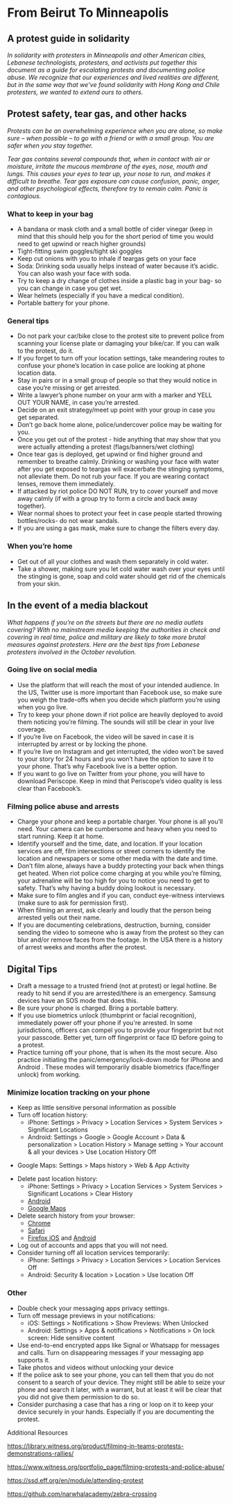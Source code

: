 # From Beirut To Minneapolis
## A protest guide in solidarity

_In solidarity with protesters in Minneapolis and other American cities, Lebanese technologists, 
protesters, and activists put together this document as a guide for escalating protests and documenting police abuse. 
We recognize that our experiences and lived realities are different, but in the same way that we’ve found solidarity 
with Hong Kong and Chile protesters, we wanted to extend ours to others._


## Protest safety, tear gas, and other hacks
_Protests can be an overwhelming experience when you are alone, so make sure – when possible – 
to go with a friend or with a small group. You are safer when you stay together._

_Tear gas contains several compounds that, when in contact with air or moisture, irritate 
the mucous membrane of the eyes, nose, mouth and lungs. This causes your eyes to tear up, your nose to run, 
and makes it difficult to breathe. Tear gas exposure can cause confusion, panic, anger, and other psychological effects, 
therefore try to remain calm. Panic is contagious._

### What to keep in your bag
- A bandana or mask cloth and a small bottle of cider vinegar (keep in mind that this should help 
you for the short period of time you would need to get upwind or reach higher grounds)
- Tight-fitting swim goggles/tight ski goggles
- Keep cut onions with you to inhale if teargas gets on your face
- Soda: Drinking soda usually helps instead of water because it’s acidic. You can also wash your face with soda. 
- Try to keep a dry change of clothes inside a plastic bag in your bag- so you can change in case you get wet.
- Wear helmets (especially if you have a medical condition).
- Portable battery for your phone. 


### General tips
- Do not park your car/bike close to the protest site to prevent police from scanning your license plate 
or damaging your bike/car. If you can walk to the protest, do it. 
- If you forget to turn off your location settings, take meandering routes to confuse your phone’s location 
in case police are looking at phone location data. 
- Stay in pairs or in a small group of people so that they would notice in case you’re missing or get arrested.
- Write a lawyer’s phone number on your arm with a marker and YELL OUT YOUR NAME, in case you’re arrested.
- Decide on an exit strategy/meet up point with your group in case you get separated. 
- Don’t go back home alone, police/undercover police may be waiting for you. 
- Once you get out of the protest - hide anything that may show that you were actually attending a protest (flags/banners/wet 
clothing) 
- Once tear gas is deployed, get upwind or find higher ground and remember to breathe calmly. Drinking or 
washing your face with water after you get exposed to teargas will exacerbate the stinging symptoms, not alleviate them. 
Do not rub your face. If you are wearing contact lenses, remove them immediately.
- If attacked by riot police DO NOT RUN, try to cover yourself and move away calmly (if with a group try 
to form a circle and back away together).
- Wear normal shoes to protect your feet in case people started throwing bottles/rocks- do not wear sandals.
- If you are using a gas mask, make sure to change the filters every day.

### When you’re home
- Get out of all your clothes and wash them separately in cold water.
- Take a shower, making sure you let cold water wash over your eyes until the stinging is gone, soap and 
cold water should get rid of the chemicals from your skin. 

## In the event of a media blackout 
_What happens if you’re on the streets but there are no media outlets covering? 
With no mainstream media keeping the authorities in check and covering in real time, police and 
military are likely to take more brutal measures against protesters. Here are the best tips from 
Lebanese protesters involved in the October revolution._

### Going live on social media 
- Use the platform that will reach the most of your intended audience. 
In the US, Twitter use is more important than Facebook use, so make sure you weigh the trade-offs when 
you decide which platform you’re using when you go live. 
- Try to keep your phone down if riot police are heavily deployed to avoid them noticing you’re filming. 
The sounds will still be clear in your live coverage.
- If you’re live on Facebook, the video will be saved in case it is interrupted by arrest or by locking the phone.
- If you’re live on Instagram and get interrupted, the video won’t be saved to your story for 24 hours and you won’t have the option to save it to your phone. That’s why Facebook live is a better option.
- If you want to go live on Twitter from your phone, you will have to download Periscope. Keep in mind that Periscope’s video quality is less clear than Facebook’s. 

### Filming police abuse and arrests
- Charge your phone and keep a portable charger. Your phone is all you’ll need. 
Your camera can be cumbersome and heavy when you need to start running. Keep it at home. 
- Identify yourself and the time, date, and location. If your location services are off, 
film intersections or street corners to identify the location and newspapers or some other media with the date and time. 
- Don’t film alone, always have a buddy protecting your back when things get heated. 
When riot police come charging at you while you’re filming, your adrenaline will be too high for you to notice you 
need to get to safety. That’s why having a buddy doing lookout is necessary. 
- Make sure to film angles and if you can, conduct eye-witness interviews (make sure to ask for permission first). 
- When filming an arrest, ask clearly and loudly that the person being arrested yells out their name. 
- If you are documenting celebrations, destruction, burning, consider sending the video to someone who is away from the protest so they can blur and/or remove faces from the footage. In the USA there is a history of arrest weeks and months after the protest.

## Digital Tips

- Draft a message to a trusted friend (not at protest) or legal hotline. 
Be ready to hit send if you are arrested/there is an emergency. Samsung devices have an SOS mode that does this.
- Be sure your phone is charged. Bring a portable battery.
- If you use biometrics unlock (thumbprint or facial recognition), immediately power off your phone if you're arrested. 
In some jurisdictions, officers can compel you to provide your fingerprint but not your passcode. Better yet, turn off fingerprint or face ID before going to a protest.
- Practice turning off your phone, that is when its the most secure. Also practice initiating the panic/emergency/lock-down mode for iPhone and Android . These modes will  temporarily disable biometrics (face/finger unlock) from working.

### Minimize location tracking on your phone
- Keep as little sensitive personal information as possible
- Turn off location history:
  * iPhone: Settings > Privacy > Location Services > System Services > Significant Locations
  * Android: Settings > Google > Google Account > Data & personalization > Location History > Manage setting > Your account & all your devices > Use Location History Off
* Google Maps: Settings > Maps history > Web & App Activity
- Delete past location history:
  * iPhone: Settings > Privacy > Location Services > System Services > Significant Locations > Clear History
  * [Android](https://support.google.com/accounts/answer/3118687?hl=en#delete)
  * [Google Maps](https://support.google.com/maps/answer/3137804?hl=en)
- Delete search history from your browser:
  * [Chrome](https://support.google.com/chrome/answer/95589?co=GENIE.Platform%3DAndroid&hl=en-GB)
  * [Safari](https://support.apple.com/en-us/HT201265)
  * [Firefox iOS](https://support.mozilla.org/en-US/kb/clear-browsing-history-firefox-ios) and [Android](https://support.mozilla.org/en-US/kb/clear-your-browsing-history-and-other-personal-data)
- Log out of accounts and apps that you will not need. 
- Consider turning off all location services temporarily:
  * iPhone: Settings > Privacy > Location Services > Location Services Off
  * Android: Security & location > Location > Use location Off

### Other
- Double check your messaging apps privacy settings.
- Turn off message previews in your notifications:
  * iOS: Settings > Notifications > Show Previews: When Unlocked
  * Android: Settings > Apps & notifications > Notifications > On lock screen: Hide sensitive content
- Use end-to-end encrypted apps like Signal or Whatsapp for messages and calls. Turn on disappearing messages 
if your messaging app supports it.
- Take photos and videos without unlocking your device
- If the police ask to see your phone, you can tell them that you do not consent to a search of your device. They might still be able to seize your phone and search it later, with a warrant, but at least it will be clear that you did not give them permission to do so.
- Consider purchasing a case that has a ring or loop on it to keep your device securely in your hands. Especially if you are documenting the protest.


Additional Resources

https://library.witness.org/product/filming-in-teams-protests-demonstrations-rallies/

https://www.witness.org/portfolio_page/filming-protests-and-police-abuse/

https://ssd.eff.org/en/module/attending-protest	

https://github.com/narwhalacademy/zebra-crossing 
